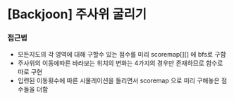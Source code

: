 # [Backjoon] 주사위 굴리기

### 접근법

- 모든지도의 각 영역에 대해 구할수 있는 점수를 미리 scoremap[][] 에 bfs로 구함
- 주사위의 이동에따른 바라보는 위치의 변화는 4가지의 경우만 존재하므로 함수로 따로 구현
- 입련된 이동횟수에 따른 시물레이션을 돌리면서 scoremap 으로 미리 구해놓은 점수들을 더함